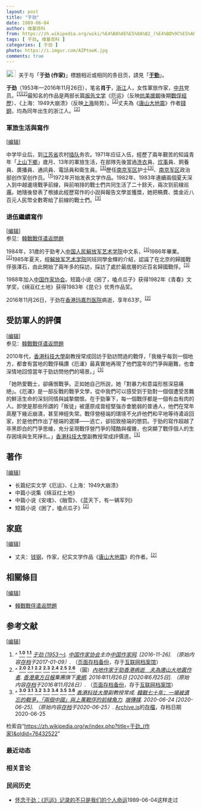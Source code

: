 ```yaml
---
layout: post
title: "于劲"
date: 1989-06-04
author: 维基百科
from: https://zh.wikipedia.org/wiki/%E4%BA%8E%E5%8A%B2_(%E4%BD%9C%E5%AE%B6)
tags: [ 于劲, 维基百科 ]
categories: [ 于劲 ]
photo: https://i.imgur.com/AZPtoeK.jpg
comments: true
---
```

<div class="mw-content-ltr mw-parser-output" lang="zh" dir="ltr"><div id="noteTA-8be63ced" class="noteTA"><div class="noteTA-title" data-noteta-code="zh-hans:于劲 (作家); zh-hant:于勁 (作家);"></div><div class="noteTA-local"><div data-noteta-code="zh-hans:于; zh-hant:于;"></div></div></div>
<div role="note" class="hatnote navigation-not-searchable"><span typeof="mw:File"><a href="/wiki/Wikipedia:%E6%B6%88%E6%AD%A7%E4%B9%89" title="Wikipedia:消歧义"><img alt="" src="//upload.wikimedia.org/wikipedia/commons/thumb/5/5f/Disambig_gray.svg/25px-Disambig_gray.svg.png" decoding="async" width="25" height="19" class="mw-file-element" srcset="//upload.wikimedia.org/wikipedia/commons/thumb/5/5f/Disambig_gray.svg/38px-Disambig_gray.svg.png 1.5x, //upload.wikimedia.org/wikipedia/commons/thumb/5/5f/Disambig_gray.svg/50px-Disambig_gray.svg.png 2x" data-file-width="220" data-file-height="168"></a></span><style data-mw-deduplicate="TemplateStyles:r74069148">body:not(.skin-minerva) .mw-parser-output .ifmobile>.mobile{display:none}body.skin-minerva .mw-parser-output .ifmobile>.nomobile{display:inherit;display:initial}</style><span class="ifmobile"><span class="nomobile">&nbsp;&nbsp;</span><span class="mobile"></span></span>关于与「<b>于劲 (作家)</b>」標題相近或相同的条目页，請見「<b><a href="/wiki/%E4%BA%8E%E5%8A%B2" class="mw-disambig" title="于劲">于勁</a></b>」。</div>
<p><b>于劲</b>（1953年—2016年11月26日），笔名<b>肖于</b>，<a href="/wiki/%E6%B5%99%E6%B1%9F" class="mw-redirect" title="浙江">浙江</a>人，女性軍旅作家，<a href="/wiki/%E4%B8%AD%E5%9B%BD%E5%85%B1%E4%BA%A7%E5%85%9A" title="中国共产党">中共</a>党员。<sup id="cite_ref-zgzjw_1-0" class="reference"><a href="#cite_note-zgzjw-1"><span class="cite-bracket">[</span>1<span class="cite-bracket">]</span></a></sup><sup id="cite_ref-東網_2-0" class="reference"><a href="#cite_note-東網-2"><span class="cite-bracket">[</span>2<span class="cite-bracket">]</span></a></sup>最知名的作品是两部长篇<a href="/wiki/%E6%8A%A5%E5%91%8A%E6%96%87%E5%AD%A6" title="报告文学">报告文学</a>《厄运》（反映<a href="/wiki/%E6%8A%97%E7%BE%8E%E6%8F%B4%E6%9C%9D" class="mw-redirect" title="抗美援朝">抗美援朝</a>後期<a href="/wiki/%E9%9F%93%E6%88%B0%E6%88%B0%E4%BF%98" class="mw-redirect" title="韓戰戰俘">戰俘經歷</a>）、《上海：1949大崩溃》（反映<a href="/wiki/%E4%B8%8A%E6%B5%B7" class="mw-redirect" title="上海">上海</a>局势）。<sup id="cite_ref-東網_2-1" class="reference"><a href="#cite_note-東網-2"><span class="cite-bracket">[</span>2<span class="cite-bracket">]</span></a></sup>丈夫為《<a href="/wiki/%E5%94%90%E5%B1%B1%E5%A4%A7%E5%9C%B0%E9%9C%87" title="唐山大地震">唐山大地震</a>》作者<a href="/wiki/%E9%8C%A2%E9%8B%BC" title="錢鋼">錢鋼</a>，均為同年出生的浙江人。<sup id="cite_ref-東網_2-2" class="reference"><a href="#cite_note-東網-2"><span class="cite-bracket">[</span>2<span class="cite-bracket">]</span></a></sup>
</p>
<meta property="mw:PageProp/toc">
<div class="mw-heading mw-heading2"></div>
<div class="mw-heading mw-heading3"><h3 id="軍旅生活與寫作"><span id=".E8.BB.8D.E6.97.85.E7.94.9F.E6.B4.BB.E8.88.87.E5.AF.AB.E4.BD.9C"></span>軍旅生活與寫作</h3><span class="mw-editsection"><span class="mw-editsection-bracket">[</span><a href="/w/index.php?title=%E4%BA%8E%E5%8A%B2_(%E4%BD%9C%E5%AE%B6)&amp;action=edit&amp;section=2" title="编辑章节：軍旅生活與寫作"><span>编辑</span></a><span class="mw-editsection-bracket">]</span></span></div>
<p>中学毕业后，到<a href="/wiki/%E6%B1%9F%E8%8B%8F%E7%9C%81" title="江苏省">江苏省</a>农村<a href="/wiki/%E6%8F%92%E9%98%9F" title="插队">插队</a>务农。1971年应征入伍，經歷了兩年艱苦的知識青年「<a href="/wiki/%E4%B8%8A%E5%B1%B1%E4%B8%8B%E9%84%89" class="mw-redirect" title="上山下鄉">上山下鄉</a>」歲月、13年的軍旅生活，在部隊先後當過<a href="/wiki/%E6%B4%97%E8%A1%A3" title="洗衣">洗衣</a>員、<a href="/w/index.php?title=%E7%82%8A%E4%BA%8B&amp;action=edit&amp;redlink=1" class="new" title="炊事（页面不存在）">炊事</a>員、飼養員、廣播員、通訊員、電話員和衛生員。<sup id="cite_ref-常成2020_3-0" class="reference"><a href="#cite_note-常成2020-3"><span class="cite-bracket">[</span>3<span class="cite-bracket">]</span></a></sup>歷任<a href="/wiki/%E4%B8%AD%E5%9B%BD%E4%BA%BA%E6%B0%91%E8%A7%A3%E6%94%BE%E5%86%9B%E5%8D%97%E4%BA%AC%E5%86%9B%E5%8C%BA" title="中国人民解放军南京军区">南京军区</a>护士<sup id="cite_ref-常成2020_3-1" class="reference"><a href="#cite_note-常成2020-3"><span class="cite-bracket">[</span>3<span class="cite-bracket">]</span></a></sup>、<a href="/wiki/%E4%B8%AD%E5%9B%BD%E4%BA%BA%E6%B0%91%E8%A7%A3%E6%94%BE%E5%86%9B%E5%8D%97%E4%BA%AC%E5%86%9B%E5%8C%BA" title="中国人民解放军南京军区">南京军区</a>政治部创作室创作员。<sup id="cite_ref-zgzjw_1-1" class="reference"><a href="#cite_note-zgzjw-1"><span class="cite-bracket">[</span>1<span class="cite-bracket">]</span></a></sup>1972年开始发表文学作品。1982年、1983年連續兩個夏天深入到中越邊境戰爭前線，與前哨排的戰士們共同生活了二十餘天，兩次到前線巡邏。她隨後發表了根據此經歷寫作的小說與報告文學並獲獎，她把稿費、獎金近八百元人民幣全數寄給了前線的戰士們。<sup id="cite_ref-常成2020_3-2" class="reference"><a href="#cite_note-常成2020-3"><span class="cite-bracket">[</span>3<span class="cite-bracket">]</span></a></sup>
</p>
<div class="mw-heading mw-heading3"><h3 id="退伍繼續寫作"><span id=".E9.80.80.E4.BC.8D.E7.B9.BC.E7.BA.8C.E5.AF.AB.E4.BD.9C"></span>退伍繼續寫作</h3><span class="mw-editsection"><span class="mw-editsection-bracket">[</span><a href="/w/index.php?title=%E4%BA%8E%E5%8A%B2_(%E4%BD%9C%E5%AE%B6)&amp;action=edit&amp;section=3" title="编辑章节：退伍繼續寫作"><span>编辑</span></a><span class="mw-editsection-bracket">]</span></span></div>
<div role="note" class="hatnote navigation-not-searchable">参见：<a href="/wiki/%E9%9F%93%E6%88%B0%E6%88%B0%E4%BF%98%E9%81%A3%E8%BF%94%E5%95%8F%E9%A1%8C" class="mw-redirect" title="韓戰戰俘遣返問題">韓戰戰俘遣返問題</a></div>
<p>1984年，31歲的于勁考入<a href="/wiki/%E4%B8%AD%E5%9B%BD%E4%BA%BA%E6%B0%91%E8%A7%A3%E6%94%BE%E5%86%9B%E8%89%BA%E6%9C%AF%E5%AD%A6%E9%99%A2" class="mw-redirect" title="中国人民解放军艺术学院">中国人民解放军艺术学院</a>中文系，<sup id="cite_ref-常成2020_3-3" class="reference"><a href="#cite_note-常成2020-3"><span class="cite-bracket">[</span>3<span class="cite-bracket">]</span></a></sup>1986年畢業。<sup id="cite_ref-東網_2-3" class="reference"><a href="#cite_note-東網-2"><span class="cite-bracket">[</span>2<span class="cite-bracket">]</span></a></sup>1985年夏天，經<a href="/wiki/%E8%A7%A3%E6%94%BE%E5%86%9B%E8%89%BA%E6%9C%AF%E5%AD%A6%E9%99%A2" class="mw-redirect" title="解放军艺术学院">解放军艺术学院</a>同班同學金輝的介紹，認識了在北京的歸國戰俘張澤石，由此開始了兩年多的採訪，採訪了處於最底層的近百名歸國戰俘。<sup id="cite_ref-常成2020_3-4" class="reference"><a href="#cite_note-常成2020-3"><span class="cite-bracket">[</span>3<span class="cite-bracket">]</span></a></sup>
</p><p>1988年加入<a href="/wiki/%E4%B8%AD%E5%9B%BD%E4%BD%9C%E5%AE%B6%E5%8D%8F%E4%BC%9A" title="中国作家协会">中国作家协会</a>。短篇小说《困了，嗑点瓜子》获得1982年《青春》文学奖，《绵亘红土地》获得1983年《昆仑》优秀作品奖。
</p><p>2016年11月26日，于劲在<a href="/wiki/%E9%A6%99%E6%B8%AF" title="香港">香港</a><a href="/wiki/%E7%91%AA%E5%98%89%E7%83%88%E9%86%AB%E9%99%A2" title="瑪嘉烈醫院">玛嘉烈医院</a>病逝，享年63岁。<sup id="cite_ref-東網_2-4" class="reference"><a href="#cite_note-東網-2"><span class="cite-bracket">[</span>2<span class="cite-bracket">]</span></a></sup>
</p>
<div class="mw-heading mw-heading2"><h2 id="受訪軍人的評價"><span id=".E5.8F.97.E8.A8.AA.E8.BB.8D.E4.BA.BA.E7.9A.84.E8.A9.95.E5.83.B9"></span>受訪軍人的評價</h2><span class="mw-editsection"><span class="mw-editsection-bracket">[</span><a href="/w/index.php?title=%E4%BA%8E%E5%8A%B2_(%E4%BD%9C%E5%AE%B6)&amp;action=edit&amp;section=4" title="编辑章节：受訪軍人的評價"><span>编辑</span></a><span class="mw-editsection-bracket">]</span></span></div>
<div role="note" class="hatnote navigation-not-searchable">参见：<a href="/wiki/%E9%9F%93%E6%88%B0%E6%88%B0%E4%BF%98%E9%81%A3%E8%BF%94%E5%95%8F%E9%A1%8C" class="mw-redirect" title="韓戰戰俘遣返問題">韓戰戰俘遣返問題</a></div>
<p>2010年代，<a href="/wiki/%E9%A6%99%E6%B8%AF%E7%A7%91%E6%8A%80%E5%A4%A7%E5%AD%B8" title="香港科技大學">香港科技大學</a>副教授常成回訪于勁訪問過的戰俘，「我幾乎每到一個地方，都會有當地的戰俘稱讚《厄運》最真實地再現了他們當年的鬥爭與磨難，也會深情地回憶當年于勁訪問他們的場景。」<sup id="cite_ref-常成2020_3-5" class="reference"><a href="#cite_note-常成2020-3"><span class="cite-bracket">[</span>3<span class="cite-bracket">]</span></a></sup>
</p><p>「她熱愛戰士，卻痛恨戰爭。正如她自己所說，她「對暴力和意識形態深惡痛絕」。《厄運》是一部反戰的戰爭文學，從中我們可以感受到于勁對一個個遭受苦難的鮮活生命的深刻同情與誠摯關懷。在于勁筆下，每一個戰俘都是一個有血有肉的人。即使是那些所謂的「叛徒」被還原成曾經堅強亦會脆弱的普通人，他們在常年高壓下幾近崩潰，甚至神經失常。戰俘營極端的環境不允許他們和平地等待遣返回家，於是他們作出了極端的選擇——逃亡，卻招致極端的懲罰。于勁的寫作超越了非黑即白的鬥爭思維，充分呈現戰俘營鬥爭的殘酷與複雜，也突顯了戰俘個人的生存困境與生死掙扎。」<a href="/wiki/%E9%A6%99%E6%B8%AF%E7%A7%91%E6%8A%80%E5%A4%A7%E5%AD%B8" title="香港科技大學">香港科技大學</a>副教授常成評價道。<sup id="cite_ref-常成2020_3-6" class="reference"><a href="#cite_note-常成2020-3"><span class="cite-bracket">[</span>3<span class="cite-bracket">]</span></a></sup>
</p>
<div class="mw-heading mw-heading2"><h2 id="著作"><span id=".E8.91.97.E4.BD.9C"></span>著作</h2><span class="mw-editsection"><span class="mw-editsection-bracket">[</span><a href="/w/index.php?title=%E4%BA%8E%E5%8A%B2_(%E4%BD%9C%E5%AE%B6)&amp;action=edit&amp;section=5" title="编辑章节：著作"><span>编辑</span></a><span class="mw-editsection-bracket">]</span></span></div>
<ul><li>长篇纪实文学《厄运》、《上海：1949大崩溃》</li>
<li>中篇小说集《绵亘红土地》</li>
<li>中篇小说《安魂》、《融雪》、《蓝天下，有一辆军列》</li>
<li>短篇小说《困了，嗑点瓜子》<sup id="cite_ref-東網_2-5" class="reference"><a href="#cite_note-東網-2"><span class="cite-bracket">[</span>2<span class="cite-bracket">]</span></a></sup></li></ul>
<div class="mw-heading mw-heading2"><h2 id="家庭"><span id=".E5.AE.B6.E5.BA.AD"></span>家庭</h2><span class="mw-editsection"><span class="mw-editsection-bracket">[</span><a href="/w/index.php?title=%E4%BA%8E%E5%8A%B2_(%E4%BD%9C%E5%AE%B6)&amp;action=edit&amp;section=6" title="编辑章节：家庭"><span>编辑</span></a><span class="mw-editsection-bracket">]</span></span></div>
<ul><li>丈夫：<a href="/wiki/%E9%92%B1%E9%92%A2" class="mw-redirect" title="钱钢">钱钢</a>，作家，纪实文学作品《<a href="/wiki/%E5%94%90%E5%B1%B1%E5%A4%A7%E5%9C%B0%E9%9C%87" title="唐山大地震">唐山大地震</a>》的作者。<sup id="cite_ref-東網_2-6" class="reference"><a href="#cite_note-東網-2"><span class="cite-bracket">[</span>2<span class="cite-bracket">]</span></a></sup></li></ul>
<div class="mw-heading mw-heading2"><h2 id="相關條目"><span id=".E7.9B.B8.E9.97.9C.E6.A2.9D.E7.9B.AE"></span>相關條目</h2><span class="mw-editsection"><span class="mw-editsection-bracket">[</span><a href="/w/index.php?title=%E4%BA%8E%E5%8A%B2_(%E4%BD%9C%E5%AE%B6)&amp;action=edit&amp;section=7" title="编辑章节：相關條目"><span>编辑</span></a><span class="mw-editsection-bracket">]</span></span></div>
<ul><li><a href="/wiki/%E9%9F%93%E6%88%B0%E6%88%B0%E4%BF%98%E9%81%A3%E8%BF%94%E5%95%8F%E9%A1%8C" class="mw-redirect" title="韓戰戰俘遣返問題">韓戰戰俘遣返問題</a></li></ul>
<div class="mw-heading mw-heading2"><h2 id="参考文献"><span id=".E5.8F.82.E8.80.83.E6.96.87.E7.8C.AE"></span>参考文献</h2><span class="mw-editsection"><span class="mw-editsection-bracket">[</span><a href="/w/index.php?title=%E4%BA%8E%E5%8A%B2_(%E4%BD%9C%E5%AE%B6)&amp;action=edit&amp;section=8" title="编辑章节：参考文献"><span>编辑</span></a><span class="mw-editsection-bracket">]</span></span></div>
<div class="reflist" style="list-style-type: decimal;">
<ol class="references">
<li id="cite_note-zgzjw-1"><span class="mw-cite-backlink">^ <a href="#cite_ref-zgzjw_1-0"><sup><b>1.0</b></sup></a> <a href="#cite_ref-zgzjw_1-1"><sup><b>1.1</b></sup></a></span> <span class="reference-text"><cite class="citation web"><a rel="nofollow" class="external text" href="http://www.chinawriter.com.cn/zxhy/member/6355.shtml">于劲 (1953～)</a>. <a href="/wiki/%E4%B8%AD%E5%9B%BD%E4%BD%9C%E5%AE%B6%E5%8D%8F%E4%BC%9A" title="中国作家协会">中国作家协会</a>主办<a href="/w/index.php?title=%E4%B8%AD%E5%9B%BD%E4%BD%9C%E5%AE%B6%E7%BD%91&amp;action=edit&amp;redlink=1" class="new" title="中国作家网（页面不存在）">中国作家网</a>.  <span class="reference-accessdate"> [<span class="nowrap">2016-11-26</span>]</span>. （原始内容<a rel="nofollow" class="external text" href="https://web.archive.org/web/20170109185321/http://www.chinawriter.com.cn/zxhy/member/6355.shtml">存档</a>于2017-01-09）.</cite><span title="ctx_ver=Z39.88-2004&amp;rfr_id=info%3Asid%2Fzh.wikipedia.org%3A%E4%BA%8E%E5%8A%B2+%28%E4%BD%9C%E5%AE%B6%29&amp;rft.btitle=%E4%BA%8E%E5%8A%B2+%281953%EF%BD%9E%29&amp;rft.genre=unknown&amp;rft.pub=%E4%B8%AD%E5%9B%BD%E4%BD%9C%E5%AE%B6%E5%8D%8F%E4%BC%9A%E4%B8%BB%E5%8A%9E%E4%B8%AD%E5%9B%BD%E4%BD%9C%E5%AE%B6%E7%BD%91&amp;rft_id=http%3A%2F%2Fwww.chinawriter.com.cn%2Fzxhy%2Fmember%2F6355.shtml&amp;rft_val_fmt=info%3Aofi%2Ffmt%3Akev%3Amtx%3Abook" class="Z3988"><span style="display:none;">&nbsp;</span></span> （<a rel="nofollow" class="external text" href="//web.archive.org/web/20170109185321/http://www.chinawriter.com.cn/zxhy/member/6355.shtml">页面存档备份</a>，存于<a href="/wiki/%E4%BA%92%E8%81%94%E7%BD%91%E6%A1%A3%E6%A1%88%E9%A6%86" title="互联网档案馆">互联网档案馆</a>）</span>
</li>
<li id="cite_note-東網-2"><span class="mw-cite-backlink">^ <a href="#cite_ref-東網_2-0"><sup><b>2.0</b></sup></a> <a href="#cite_ref-東網_2-1"><sup><b>2.1</b></sup></a> <a href="#cite_ref-東網_2-2"><sup><b>2.2</b></sup></a> <a href="#cite_ref-東網_2-3"><sup><b>2.3</b></sup></a> <a href="#cite_ref-東網_2-4"><sup><b>2.4</b></sup></a> <a href="#cite_ref-東網_2-5"><sup><b>2.5</b></sup></a> <a href="#cite_ref-東網_2-6"><sup><b>2.6</b></sup></a></span> <span class="reference-text">（圖）<cite class="citation news"><a rel="nofollow" class="external text" href="https://hk.on.cc/cn/bkn/cnt/news/20161126/bkncn-20161126162448305-1126_05011_001.html">內地作家于勁香港病逝　夫為唐山大地震作者</a>. <a href="/wiki/%E9%A6%99%E6%B8%AF%E6%9D%B1%E6%96%B9%E6%97%A5%E5%A0%B1" class="mw-redirect" title="香港東方日報">香港東方日報</a>集團旗下<a href="/wiki/%E6%9D%B1%E7%B6%B2" class="mw-redirect" title="東網">東網</a>. 2016年11月26日 <span class="reference-accessdate"> [2020年6月25日]</span>. （原始内容<a rel="nofollow" class="external text" href="https://web.archive.org/web/20161128221757/http://hk.on.cc/cn/bkn/cnt/news/20161126/bkncn-20161126162448305-1126_05011_001.html">存档</a>于2016年11月28日）.</cite><span title="ctx_ver=Z39.88-2004&amp;rfr_id=info%3Asid%2Fzh.wikipedia.org%3A%E4%BA%8E%E5%8A%B2+%28%E4%BD%9C%E5%AE%B6%29&amp;rft.atitle=%E5%85%A7%E5%9C%B0%E4%BD%9C%E5%AE%B6%E4%BA%8E%E5%8B%81%E9%A6%99%E6%B8%AF%E7%97%85%E9%80%9D%E3%80%80%E5%A4%AB%E7%82%BA%E5%94%90%E5%B1%B1%E5%A4%A7%E5%9C%B0%E9%9C%87%E4%BD%9C%E8%80%85&amp;rft.date=2016-11-26&amp;rft.genre=article&amp;rft_id=https%3A%2F%2Fhk.on.cc%2Fcn%2Fbkn%2Fcnt%2Fnews%2F20161126%2Fbkncn-20161126162448305-1126_05011_001.html&amp;rft_val_fmt=info%3Aofi%2Ffmt%3Akev%3Amtx%3Ajournal" class="Z3988"><span style="display:none;">&nbsp;</span></span> （<a rel="nofollow" class="external text" href="//web.archive.org/web/20161128221757/https://hk.on.cc/cn/bkn/cnt/news/20161126/bkncn-20161126162448305-1126_05011_001.html">页面存档备份</a>，存于<a href="/wiki/%E4%BA%92%E8%81%94%E7%BD%91%E6%A1%A3%E6%A1%88%E9%A6%86" title="互联网档案馆">互联网档案馆</a>）</span>
</li>
<li id="cite_note-常成2020-3"><span class="mw-cite-backlink">^ <a href="#cite_ref-常成2020_3-0"><sup><b>3.0</b></sup></a> <a href="#cite_ref-常成2020_3-1"><sup><b>3.1</b></sup></a> <a href="#cite_ref-常成2020_3-2"><sup><b>3.2</b></sup></a> <a href="#cite_ref-常成2020_3-3"><sup><b>3.3</b></sup></a> <a href="#cite_ref-常成2020_3-4"><sup><b>3.4</b></sup></a> <a href="#cite_ref-常成2020_3-5"><sup><b>3.5</b></sup></a> <a href="#cite_ref-常成2020_3-6"><sup><b>3.6</b></sup></a></span> <span class="reference-text"><cite class="citation news"><a href="/wiki/%E9%A6%99%E6%B8%AF%E7%A7%91%E6%8A%80%E5%A4%A7%E5%AD%B8" title="香港科技大學">香港科技大學</a>副教授常成. <a rel="nofollow" class="external text" href="https://theinitium.com/article/20200625-taiwan-korean-war-25th-anniversary/">韓戰七十年：一場被遺忘的戰爭，「兩個中國」與上萬戰俘的前線角力</a>. <a href="/wiki/%E7%AB%AF%E4%BC%A0%E5%AA%92" title="端传媒">端傳媒</a>. 2020-06-24 <span class="reference-accessdate"> [<span class="nowrap">2020-06-25</span>]</span>. （原始内容<a rel="nofollow" class="external text" href="https://archive.today/20200625050441/https://theinitium.com/article/20200625-taiwan-korean-war-25th-anniversary/">存档</a>于2020-06-25）.</cite><span title="ctx_ver=Z39.88-2004&amp;rfr_id=info%3Asid%2Fzh.wikipedia.org%3A%E4%BA%8E%E5%8A%B2+%28%E4%BD%9C%E5%AE%B6%29&amp;rft.atitle=%E9%9F%93%E6%88%B0%E4%B8%83%E5%8D%81%E5%B9%B4%EF%BC%9A%E4%B8%80%E5%A0%B4%E8%A2%AB%E9%81%BA%E5%BF%98%E7%9A%84%E6%88%B0%E7%88%AD%EF%BC%8C%E3%80%8C%E5%85%A9%E5%80%8B%E4%B8%AD%E5%9C%8B%E3%80%8D%E8%88%87%E4%B8%8A%E8%90%AC%E6%88%B0%E4%BF%98%E7%9A%84%E5%89%8D%E7%B7%9A%E8%A7%92%E5%8A%9B&amp;rft.au=%E9%A6%99%E6%B8%AF%E7%A7%91%E6%8A%80%E5%A4%A7%E5%AD%B8%E5%89%AF%E6%95%99%E6%8E%88%E5%B8%B8%E6%88%90&amp;rft.date=2020-06-24&amp;rft.genre=article&amp;rft_id=https%3A%2F%2Ftheinitium.com%2Farticle%2F20200625-taiwan-korean-war-25th-anniversary%2F&amp;rft_val_fmt=info%3Aofi%2Ffmt%3Akev%3Amtx%3Ajournal" class="Z3988"><span style="display:none;">&nbsp;</span></span> <a href="/wiki/Archive.is" title="Archive.is">Archive.is</a>的<a rel="nofollow" class="external text" href="https://archive.today/20200625050441/https://theinitium.com/article/20200625-taiwan-korean-war-25th-anniversary/">存檔</a>，存档日期2020-06-25</span>
</li>
</ol></div>

<!-- 
NewPP limit report
Parsed by mw‐web.eqiad.main‐698f8ff66d‐8pnhd
Cached time: 20240811063021
Cache expiry: 2592000
Reduced expiry: false
Complications: [show‐toc]
CPU time usage: 0.292 seconds
Real time usage: 0.492 seconds
Preprocessor visited node count: 1640/1000000
Post‐expand include size: 14210/2097152 bytes
Template argument size: 496/2097152 bytes
Highest expansion depth: 23/100
Expensive parser function count: 2/500
Unstrip recursion depth: 0/20
Unstrip post‐expand size: 8541/5000000 bytes
Lua time usage: 0.141/10.000 seconds
Lua memory usage: 3449903/52428800 bytes
Number of Wikibase entities loaded: 1/400
-->
<!--
Transclusion expansion time report (%,ms,calls,template)
100.00%  442.032      1 -total
 30.10%  133.041      1 Template:Authority_control
 27.25%  120.446      1 Template:Other_uses
 26.57%  117.467      1 Template:Hatnote
 18.51%   81.825      1 Template:Reflist
 17.24%   76.212      1 Template:NSPN
 15.45%   68.277      1 Template:If_subst
 14.00%   61.900      1 Template:Str_mid
 13.58%   60.006      1 Template:NoteTA
 13.48%   59.578      1 Template:Str_mid/core
-->

<!-- Saved in parser cache with key zhwiki:pcache:idhash:5519275-0!canonical!zh and timestamp 20240811063021 and revision id 76432522. Rendering was triggered because: page-view
 -->
</div><!--esi <esi:include src="/esitest-fa8a495983347898/content" /> --><noscript><img src="https://login.wikimedia.org/wiki/Special:CentralAutoLogin/start?type=1x1" alt="" width="1" height="1" style="border: none; position: absolute;"></noscript>
<div class="printfooter" data-nosnippet="">检索自“<a dir="ltr" href="https://zh.wikipedia.org/w/index.php?title=于劲_(作家)&amp;oldid=76432522">https://zh.wikipedia.org/w/index.php?title=于劲_(作家)&amp;oldid=76432522</a>”</div><div id="recent-news"><h3>最近动态</h3><ul></ul></div><div id="open-opinion"><h3>相关言论</h3><ul></ul></div><div id="mjls-record"><h3>民间历史</h3><ul><li><a href="https://nodebe4.github.io/mjlsh/1989-06-04/%E6%80%80%E5%BF%B5%E4%BA%8E%E5%8A%B2-%E5%8E%84%E8%BF%90-%E8%AE%B0%E5%BD%95%E7%9A%84%E4%B8%8D%E5%8F%AA%E6%98%AF%E6%88%91%E4%BB%AC%E7%9A%84%E4%B8%AA%E4%BA%BA%E5%91%BD%E8%BF%90/" title="怀念于劲">怀念于劲：《厄运》记录的不只是我们的个人命运</a><time>1989-06-04</time><a class="tag">这样走过</a></li>
</ul></div>